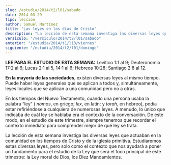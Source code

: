 ```yaml
---
slug: /estudia/2014/t2/l01/sabado
date: 2014-03-29
tipo: leccion
author: Samuel Martínez
title: "Las leyes en los días de Cristo"
description: "La lección de esta semana investiga las diversas leyes que actuaban en la  comunidad en los tiempos de Cristo y de la iglesia primitiva. Estudiaremos  estas diversas leyes, pero solo como el contexto que nos ayudará a poner un  fundamento para..."
versiculo: "/versiculo/2014/t2/l01/sabado"
anterior: "/estudia/2014/t1/l13/viernes"
siguiente: "/estudia/2014/t2/l01/domingo"
---
```


**LEE PARA EL ESTUDIO DE ESTA SEMANA:** Levítico 1:1 al 9; Deuteronomio 17:2 al 6; Lucas 2:1 al 5, 14:1 al 6; Hebreos 10:28; Santiago 2:8 al 12.

**En la mayoría de las sociedades**, existen diversas leyes al mismo tiempo. Puede haber leyes generales que se aplican a todos y, simultáneamente, leyes locales que se aplican a una comunidad pero no a otras.

En los tiempos del Nuevo Testamento, cuando una persona usaba la palabra “ley” ( _nómos_, en griego; _lex_, en latín; y _torah_, en hebreo), podía estar refiriéndose a cualquiera de numerosas leyes. A menudo, lo único que indicaba de cuál ley se hablaba era el contexto de la conversación. De este modo, en el estudio de este trimestre, siempre tenemos que recordar el contexto inmediato para comprender mejor de qué ley se trata.

La lección de esta semana investiga las diversas leyes que actuaban en la comunidad en los tiempos de Cristo y de la iglesia primitiva. Estudiaremos estas diversas leyes, pero solo como el contexto que nos ayudará a poner un fundamento para el estudio de la Ley que será el foco principal de este trimestre: la Ley moral de Dios, los Diez Mandamientos.
